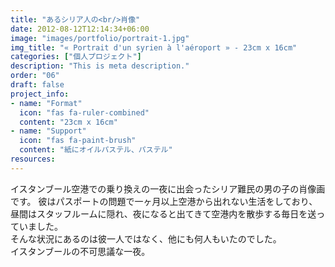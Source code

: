 ```yaml
---
title: "あるシリア人の<br/>肖像"
date: 2012-08-12T12:14:34+06:00
image: "images/portfolio/portrait-1.jpg"
img_title: "« Portrait d'un syrien à l'aéroport » - 23cm x 16cm"
categories: ["個人プロジェクト"]
description: "This is meta description."
order: "06"
draft: false
project_info:
- name: "Format"
  icon: "fas fa-ruler-combined"
  content: "23cm x 16cm"
- name: "Support"
  icon: "fas fa-paint-brush"
  content: "紙にオイルパステル、パステル"
resources:
---
```


イスタンブール空港での乗り換えの一夜に出会ったシリア難民の男の子の肖像画です。
彼はパスポートの問題で一ヶ月以上空港から出れない生活をしており、昼間はスタッフルームに隠れ、夜になると出てきて空港内を散歩する毎日を送っていました。  
そんな状況にあるのは彼一人ではなく、他にも何人もいたのでした。  
イスタンブールの不可思議な一夜。
